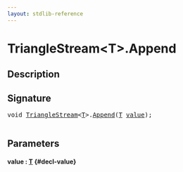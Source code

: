 ```yaml
---
layout: stdlib-reference
---
```


# TriangleStream\<T\>\.Append

## Description





## Signature 

<pre>
<span class="code_keyword">void</span> <a href="/stdlib-reference/types/trianglestream-08/index" class="code_type">TriangleStream</a>&lt;<a href="/stdlib-reference/types/trianglestream-08/index#typeparam-T" class="code_type">T</a>&gt;.<a href="/stdlib-reference/types/trianglestream-08/append-0">Append</a>(<a href="/stdlib-reference/types/trianglestream-08/index#typeparam-T" class="code_type">T</a> <a href="/stdlib-reference/types/trianglestream-08/append-0#decl-value" class="code_param">value</a>);

</pre>

## Parameters

#### value  : [T](/stdlib-reference/types/trianglestream-08/index#typeparam-T) {#decl-value}

